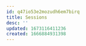 ```yaml
---
id: q47io53e2mozudh6em7birq
title: Sessions
desc: ''
updated: 1673116411236
created: 1666884931398
---
```

